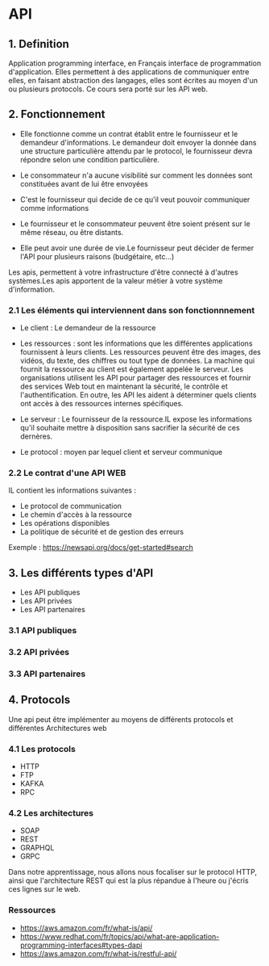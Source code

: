 # API


## 1. Definition

Application programming interface, en Français interface de programmation d'application.
Elles permettent à des applications de communiquer entre elles, en faisant abstraction des langages, elles sont écrites  au moyen d'un ou plusieurs protocols.
Ce cours sera porté sur les API web.

## 2. Fonctionnement
* Elle fonctionne comme un contrat établit entre le fournisseur et le demandeur d'informations.
Le demandeur doit envoyer la donnée dans une structure particulière attendu par le protocol, le fournisseur devra répondre selon une condition particulière.

* Le consommateur n'a aucune visibilité sur comment les données sont constituées avant de lui être envoyées

* C'est le fournisseur qui decide de ce qu'il veut pouvoir communiquer comme informations

* Le fournisseur et le consommateur peuvent être soient présent sur le même réseau, ou être distants.

* Elle peut avoir une durée de vie.Le fournisseur peut décider de fermer l'API pour plusieurs raisons (budgétaire, etc...)

Les apis, permettent à votre infrastructure d'être connecté à d'autres systèmes.Les apis apportent de la valeur métier à votre système d'information.

### 2.1 Les éléments qui interviennent dans son fonctionnnement
- Le client : Le demandeur de la ressource
- Les ressources : 
 sont les informations que les différentes applications fournissent à leurs clients. Les ressources peuvent être des images, des vidéos, du texte, des chiffres ou tout type de données. La machine qui fournit la ressource au client est également appelée le serveur. Les organisations utilisent les API pour partager des ressources et fournir des services Web tout en maintenant la sécurité, le contrôle et l'authentification. En outre, les API les aident à déterminer quels clients ont accès à des ressources internes spécifiques.

- Le serveur : Le fournisseur de la ressource.IL expose les informations qu'il souhaite mettre à disposition sans sacrifier la sécurité de ces dernères.

- Le protocol : moyen par lequel client et serveur communique

### 2.2  Le contrat d'une API WEB
IL contient les informations suivantes :

 - Le protocol de communication
 - Le chemin d'accès à la ressource
 - Les opérations disponibles
 - La politique de sécurité et de gestion des erreurs

Exemple : https://newsapi.org/docs/get-started#search

## 3. Les différents types d'API

 - Les API publiques
 - Les API privées
 - Les API partenaires

### 3.1 API publiques



### 3.2 API privées



### 3.3 API partenaires



## 4. Protocols

Une api peut être implémenter au moyens de différents protocols et différentes Architectures web

 ### 4.1 Les protocols

* HTTP
* FTP
* KAFKA
* RPC

 ### 4.2 Les architectures

 * SOAP
 * REST
 * GRAPHQL
 * GRPC

Dans notre apprentissage, nous allons nous focaliser sur le protocol HTTP, ainsi que l'architecture REST qui est la plus répandue à l'heure ou j'écris ces lignes sur le web.


### Ressources
- https://aws.amazon.com/fr/what-is/api/
- https://www.redhat.com/fr/topics/api/what-are-application-programming-interfaces#types-dapi
- https://aws.amazon.com/fr/what-is/restful-api/